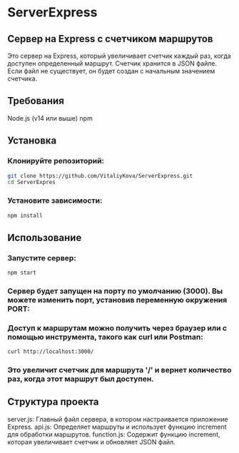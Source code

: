 # ServerExpress
## Сервер на Express с счетчиком маршрутов
Это сервер на Express, который увеличивает счетчик каждый раз, когда доступен определенный маршрут. Счетчик хранится в JSON файле. Если файл не существует, он будет создан с начальным значением счетчика.

## Требования
Node.js (v14 или выше)
npm

## Установка
### Клонируйте репозиторий:
```sh
git clone https://github.com/VitaliyKova/ServerExpress.git
cd ServerExpres
```
### Установите зависимости:
```sh
npm install
```

## Использование
### Запустите сервер:
```sh
npm start
```
### Сервер будет запущен на порту по умолчанию (3000). Вы можете изменить порт, установив переменную окружения PORT:

### Доступ к маршрутам можно получить через браузер или с помощью инструмента, такого как curl или Postman:

```sh
curl http://localhost:3000/
```
### Это увеличит счетчик для маршрута '/' и вернет количество раз, когда этот маршрут был доступен.

## Структура проекта
server.js: Главный файл сервера, в котором настраивается приложение Express.
api.js: Определяет маршруты и использует функцию increment для обработки маршрутов.
function.js: Содержит функцию increment, которая увеличивает счетчик и обновляет JSON файл.